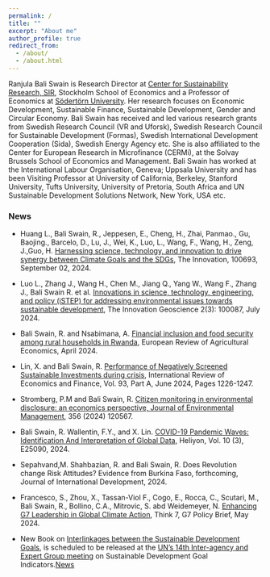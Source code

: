 ```yaml
---
permalink: /
title: ""
excerpt: "About me"
author_profile: true
redirect_from: 
  - /about/
  - /about.html
---
```


Ranjula Bali Swain is Research Director at [Center for Sustainability Research, SIR](https://www.hhs.se/en/research/centers/csr/), Stockholm School of Economics and a Professor of Economics at [Södertörn University](https://www.sh.se/kontakt/forskare/ranjula-bali). Her research focuses on Economic Development, Sustainable Finance, Sustainable Development, Gender and Circular Economy.  Bali Swain has received and led various research grants from  Swedish Research Council (VR and Uforsk), Swedish Research Council for Sustainable Development (Formas), Swedish International Development Cooperation (Sida), Swedish Energy Agency etc. She is also affiliated to the Center for European Research in Microfinance (CERMi), at the Solvay Brussels School of Economics and Management. Bali Swain has worked at the International Labour Organisation, Geneva; Uppsala University and has been Visiting Professor at University of California, Berkeley, Stanford University, Tufts University, University of Pretoria, South Africa and UN Sustainable Development Solutions Network, New York, USA etc.

### News
* Huang L., Bali Swain, R., Jeppesen, E., Cheng, H., Zhai, Panmao., Gu, Baojing., Barcelo, D., Lu, J., Wei, K., Luo, L., Wang, F., Wang, H., Zeng, J.,Guo, H. [Harnessing science, technology, and innovation to drive synergy between Climate Goals and the SDGs](https://www.cell.com/the-innovation/fulltext/S2666-6758(24)00131-0), The Innovation, 100693, September 02, 2024.

* Luo L., Zhang J., Wang H.,   Chen M., Jiang Q., Yang W., Wang F., Zhang J., Bali Swain R. et al. [Innovations in science, technology, engineering, and policy (iSTEP) for addressing environmental issues towards sustainable development](https://doi.org/10.59717/j.xinn-geo.2024.100087), The Innovation Geoscience 2(3): 100087, July 2024. 

* Bali Swain, R. and Nsabimana, A. [Financial inclusion and food security among rural households in Rwanda](https://academic.oup.com/erae/advance-article-abstract/doi/10.1093/erae/jbae007/7639592?redirectedFrom=fulltext), European Review of Agricultural Economics, April 2024.

* Lin, X. and Bali Swain, R. [Performance of Negatively Screened Sustainable Investments during crisis](https://www.sciencedirect.com/science/article/pii/S105905602400248X?via%3Dihub#fig1a), International Review of Economics and Finance, Vol. 93, Part A, June 2024, Pages 1226-1247.

* Stromberg, P.M and Bali Swain, R. [Citizen monitoring in environmental disclosure: an economics perspective, Journal of Environmental Management](https://doi.org/10.1016/j.jenvman.2024.120567), 356 (2024) 120567. 

* Bali Swain, R. Wallentin, F.Y., and X. Lin. [COVID-19 Pandemic Waves: Identification And Interpretation of Global Data](https://doi.org/10.1016/j.heliyon.2024.e25090), Heliyon, Vol. 10 (3), E25090, 2024. 

* Sepahvand,M. Shahbazian, R. and Bali Swain, R. Does Revolution change Risk Attitudes? Evidence from Burkina Faso, forthcoming, Journal of International Development, 2024.

* Francesco, S., Zhou, X., Tassan-Viol F., Cogo, E., Rocca, C., Scutari, M., Bali Swain, R., Bollino, C.A., Mitrovic, S. abd Weidemeyer, N. [Enhancing G7 Leadership in Global Climate Action](https://think7.org/wp-content/uploads/2024/05/T7it_tf2_pb03.pdf), Think 7, G7 Policy Brief, May 2024.

* New Book on [Interlinkages between the Sustainable Development Goals](https://www.e-elgar.com/shop/gbp/interlinkages-between-the-sustainable-development-goals-9781803924939.html), is scheduled to be released at the [UN’s 14th Inter-agency and Expert Group meeting](https://unstats.un.org/sdgs/meetings/iaeg-sdgs-meeting-14/#foreword) on Sustainable Development Goal Indicators.[News](https://www.hhs.se/en/about-us/news/csr/2023/book-release-of-ranjula-bali-swain-and-yongyi-mins-new-book-at-uns-iaeg-meeting-in-copenhagen-on-25th-october-2023/)


